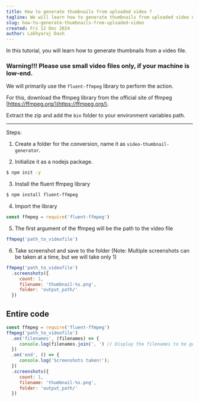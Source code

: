 ```yaml
---
title: How to generate thumbnails from uploaded video ?
tagline: We will learn how to generate thumbnails from uploaded video using nodejs and ffmpeg.
slug: how-to-generate-thumbnails-from-uploaded-video
created: Fri 12 Dec 2024
author: Lakhyaraj Dash
---
```


In this tutorial, you will learn how to generate thumbnails from a video file.

### Warning!!! Please use small video files only, if your machine is low-end.

We will primarily use the `fluent-ffmpeg` library to perform the action.

For this, download the ffmpeg library from the official site of ffmpeg [https://ffmpeg.org/](https://ffmpeg.org/). 

Extract the zip and add the `bin` folder to your environment variables path.

---

Steps:

1. Create a folder for the conversion, name it as ```video-thumbnail-generator```.

2. Initialize it as a nodejs package.
```bash
$ npm init -y
```

3. Install the fluent ffmpeg library
```bash
$ npm install fluent-ffmpeg
```

4. Import the library
```js
const ffmpeg = require('fluent-ffmpeg')
```

5. The first argument of the ffmpeg will be the path to the video file
```js
ffmpeg('path_to_videofile')
```

6. Take screenshot and save to the folder (Note: Multiple screenshots can be taken at a time, but we will take only 1)
```js
ffmpeg('path_to_videofile')
  .screenshots({
     count: 1,
     filename: 'thumbnail-%s.png',
     folder: 'output_path/'
  })
```

## Entire code
```js
const ffmpeg = require('fluent-ffmpeg')
ffmpeg('path_to_videofile')
  .on('filenames', (filenames) => {
     console.log(filenames.join(', ') // Display the filenames to be generated
  })
  .on('end', () => {
     console.log('Screenshots taken!');
  })
  .screenshots({
     count: 1,
     filename: 'thumbnail-%s.png',
     folder: 'output_path/'
  })
```

